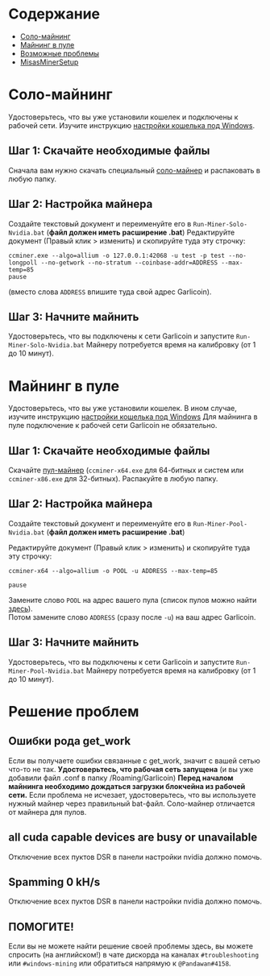 # Содержание
- [Соло-майнинг](#solo-mining)
- [Майнинг в пуле](#pool-mining)
- [Возможные проблемы](#troubleshooting)
- [MisasMinerSetup](https://github.com/MisaRistolainen/MisasMinerSetup)

# Соло-майнинг
Удостоверьтесь, что вы уже установили кошелек и подключены к рабочей сети. Изучите инструкцию [настройки кошелька под Windows](wallet-win.html).

## Шаг 1: Скачайте необходимые файлы
Сначала вам нужно скачать специальный [соло-майнер](https://cryptomining-blog.com/wp-content/download/ccminer-1.7.6-r10-neoscrypt.zip) и распаковать в любую папку.
 

## Шаг 2: Настройка майнера
Создайте текстовый документ и переименуйте его в `Run-Miner-Solo-Nvidia.bat` (**файл должен иметь расширение .bat**)
Редактируйте документ (Правый клик > изменить) и скопируйте туда эту строчку: 
```
ccminer.exe --algo=allium -o 127.0.0.1:42068 -u test -p test --no-longpoll --no-getwork --no-stratum --coinbase-addr=ADDRESS --max-temp=85
pause
```
(вместо слова `ADDRESS` впишите туда свой адрес Garlicoin).  


## Шаг 3: Начните майнить
Удостоверьтесь, что вы подключены к сети Garlicoin и запустите `Run-Miner-Solo-Nvidia.bat`
Майнеру потребуется время на калибровку (от 1 до 10 минут).

# Майнинг в пуле

Удостоверьтесь, что вы уже установили кошелек. В ином случае, изучите инструкцию [настройки кошелька под Windows](wallet-win.html)
Для майнинга в пуле подключение к рабочей сети Garlicoin не обязательно.

## Шаг 1: Скачайте необходимые файлы
Скачайте [пул-майнер](https://github.com/lenis0012/ccminer/releases/latest) (`ccminer-x64.exe` для 64-битных и систем или `ccminer-x86.exe` для 32-битных). Распакуйте в любую папку.

## Шаг 2: Настройка майнера
Создайте текстовый документ и переименуйте его в `Run-Miner-Pool-Nvidia.bat` (**файл должен иметь расширение .bat**)

Редактируйте документ (Правый клик > изменить) и скопируйте туда эту строчку:
```
ccminer-x64 --algo=allium -o POOL -u ADDRESS --max-temp=85

pause
```  
Замените слово `POOL` на адрес вашего пула (список пулов можно найти [здесь](pool-mining.html#test-net)).  
Потом замените слово `ADDRESS` (сразу после `-u`) на ваш адрес Garlicoin.  

## Шаг 3: Начните майнить
Удостоверьтесь, что вы подключены к сети Garlicoin и запустите `Run-Miner-Pool-Nvidia.bat`
Майнеру потребуется время на калибровку (от 1 до 10 минут).

# Решение проблем

## Ошибки рода get_work
Если вы получаете ошибки связанные с get_work, значит с вашей сетью что-то не так. **Удостоверьтесь, что рабочая сеть запущена** (и вы уже добавили файл .conf в папку /Roaming/Garlicoin)
**Перед началом майнинга необходимо дождаться загрузки блокчейна из рабочей сети.**
Если проблема не исчезает, удостоверьтесь, что вы используете нужный майнер через правильный bat-файл. Соло-майнер отличается от майнера для пулов.

## all cuda capable devices are busy or unavailable
Отключение всех пуктов DSR в панели настройки nvidia должно помочь.

## Spamming 0 kH/s
Отключение всех пуктов DSR в панели настройки nvidia должно помочь.

## ПОМОГИТЕ!
Если вы не можете найти решение своей проблемы здесь, вы можете спросить (на английском!) в чате дискорда на каналах `#troubleshooting` или `#windows-mining` или обратиться напрямую к `@Pandawan#4158`. 